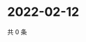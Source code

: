 # 2022-02-12

共 0 条

<!-- BEGIN WEIBO -->
<!-- 最后更新时间 Sat Feb 12 2022 07:08:40 GMT+0800 (China Standard Time) -->

<!-- END WEIBO -->
